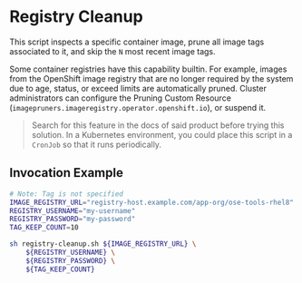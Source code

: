 # Registry Cleanup

This script inspects a specific container image, prune all image tags associated to it, and skip the `N` most recent image tags.

Some container registries have this capability builtin. For example, images from the OpenShift image registry that are no longer required by the system due to age, status, or exceed limits are automatically pruned. Cluster administrators can configure the Pruning Custom Resource (`imagepruners.imageregistry.operator.openshift.io`), or suspend it. 

> Search for this feature in the docs of said product before trying this solution. In a Kubernetes environment, you could place this script in a `CronJob` so that it runs periodically.

## Invocation Example

```bash
# Note: Tag is not specified
IMAGE_REGISTRY_URL="registry-host.example.com/app-org/ose-tools-rhel8"
REGISTRY_USERNAME="my-username"
REGISTRY_PASSWORD="my-password"
TAG_KEEP_COUNT=10

sh registry-cleanup.sh ${IMAGE_REGISTRY_URL} \
    ${REGISTRY_USERNAME} \
    ${REGISTRY_PASSWORD} \
    ${TAG_KEEP_COUNT}
```